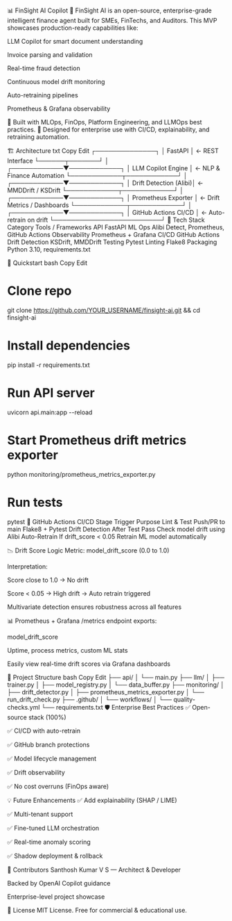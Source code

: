 📊 FinSight AI Copilot 🚀
FinSight AI is an open-source, enterprise-grade intelligent finance agent built for SMEs, FinTechs, and Auditors.
This MVP showcases production-ready capabilities like:

LLM Copilot for smart document understanding

Invoice parsing and validation

Real-time fraud detection

Continuous model drift monitoring

Auto-retraining pipelines

Prometheus & Grafana observability

🎯 Built with MLOps, FinOps, Platform Engineering, and LLMOps best practices.
🧠 Designed for enterprise use with CI/CD, explainability, and retraining automation.

🏗️ Architecture
txt
Copy
Edit
            ┌──────────────┐
            │   FastAPI    │   ← REST Interface
            └──────┬───────┘
                   │
      ┌────────────▼────────────┐
      │   LLM Copilot Engine    │   ← NLP & Finance Automation
      └────────────┬────────────┘
                   │
      ┌────────────▼────────────┐
      │  Drift Detection (Alibi)│   ← MMDDrift / KSDrift
      └────────────┬────────────┘
                   │
      ┌────────────▼────────────┐
      │ Prometheus Exporter     │   ← Drift Metrics / Dashboards
      └────────────┬────────────┘
                   │
      ┌────────────▼────────────┐
      │ GitHub Actions CI/CD    │   ← Auto-retrain on drift
      └─────────────────────────┘
🧰 Tech Stack
Category	Tools / Frameworks
API	FastAPI
ML Ops	Alibi Detect, Prometheus, GitHub Actions
Observability	Prometheus + Grafana
CI/CD	GitHub Actions
Drift Detection	KSDrift, MMDDrift
Testing	Pytest
Linting	Flake8
Packaging	Python 3.10, requirements.txt

🚀 Quickstart
bash
Copy
Edit
# Clone repo
git clone https://github.com/YOUR_USERNAME/finsight-ai.git && cd finsight-ai

# Install dependencies
pip install -r requirements.txt

# Run API server
uvicorn api.main:app --reload

# Start Prometheus drift metrics exporter
python monitoring/prometheus_metrics_exporter.py

# Run tests
pytest
🧪 GitHub Actions CI/CD
Stage	Trigger	Purpose
Lint & Test	Push/PR to main	Flake8 + Pytest
Drift Detection	After Test Pass	Check model drift using Alibi
Auto-Retrain	If drift_score < 0.05	Retrain ML model automatically

📉 Drift Score Logic
Metric: model_drift_score (0.0 to 1.0)

Interpretation:

Score close to 1.0 → No drift

Score < 0.05 → High drift → Auto retrain triggered

Multivariate detection ensures robustness across all features

📊 Prometheus + Grafana
/metrics endpoint exports:

model_drift_score

Uptime, process metrics, custom ML stats

Easily view real-time drift scores via Grafana dashboards

📁 Project Structure
bash
Copy
Edit
├── api/
│   └── main.py
├── llm/
│   ├── trainer.py
│   ├── model_registry.py
│   └── data_buffer.py
├── monitoring/
│   ├── drift_detector.py
│   ├── prometheus_metrics_exporter.py
│   └── run_drift_check.py
├── .github/
│   └── workflows/
│       └── quality-checks.yml
└── requirements.txt
🛡️ Enterprise Best Practices
✅ Open-source stack (100%)

✅ CI/CD with auto-retrain

✅ GitHub branch protections

✅ Model lifecycle management

✅ Drift observability

✅ No cost overruns (FinOps aware)

💡 Future Enhancements
✅ Add explainability (SHAP / LIME)

✅ Multi-tenant support

✅ Fine-tuned LLM orchestration

✅ Real-time anomaly scoring

✅ Shadow deployment & rollback

👥 Contributors
Santhosh Kumar V S — Architect & Developer

Backed by OpenAI Copilot guidance

Enterprise-level project showcase

📄 License
MIT License. Free for commercial & educational use.
